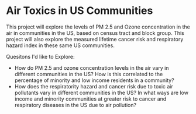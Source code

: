 # Air Toxics in US Communities
This project will explore the levels of PM 2.5 and Ozone concentration in the air in communities in the US, based on census tract and block group.  This project will also explore the measured lifetime cancer risk and respiratory hazard index in these same US communities.

Quesitons I'd like to Explore:
- How do PM 2.5 and ozone concentration levels in the air vary in different communities in the US? How is this correlated to the percentage of minority and low income residents in a community? 
- How does the respiratority hazard and cancer risk due to toxic air pollutants vary in different communities in the US? In what ways are low income and minority communities at greater risk to cancer and respiratory diseases in the US due to air pollution?
